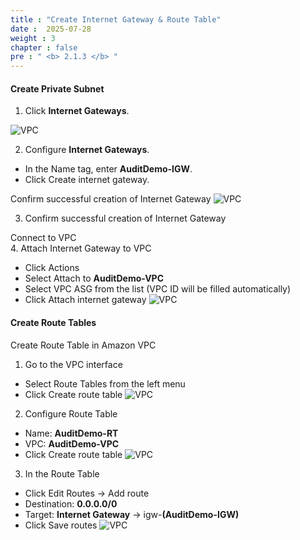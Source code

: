 ```yaml
---
title : "Create Internet Gateway & Route Table"
date :  2025-07-28 
weight : 3
chapter : false
pre : " <b> 2.1.3 </b> "
---
```


#### Create Private Subnet

1. Click **Internet Gateways**.

![VPC](/images/2.prerequisite/017.png)

2. Configure **Internet Gateways**.
  + In the Name tag, enter **AuditDemo-IGW**.
  + Click Create internet gateway.

Confirm successful creation of Internet Gateway
![VPC](/images/2.prerequisite/018.png)

3. Confirm successful creation of Internet Gateway

Connect to VPC  
4. Attach Internet Gateway to VPC
  + Click Actions
  + Select Attach to **AuditDemo-VPC**
  + Select VPC ASG from the list (VPC ID will be filled automatically)
  + Click Attach internet gateway
![VPC](/images/2.prerequisite/019.png)

#### Create Route Tables

Create Route Table in Amazon VPC  
1. Go to the VPC interface
  + Select Route Tables from the left menu
  + Click Create route table
![VPC](/images/2.prerequisite/020.png)

2. Configure Route Table
  + Name: **AuditDemo-RT**
  + VPC: **AuditDemo-VPC**
  + Click Create route table
![VPC](/images/2.prerequisite/021.png)

3. In the Route Table
  + Click Edit Routes → Add route
  + Destination: **0.0.0.0/0**
  + Target: **Internet Gateway** -> igw-**(AuditDemo-IGW)**
  + Click Save routes
![VPC](/images/2.prerequisite/022.png)